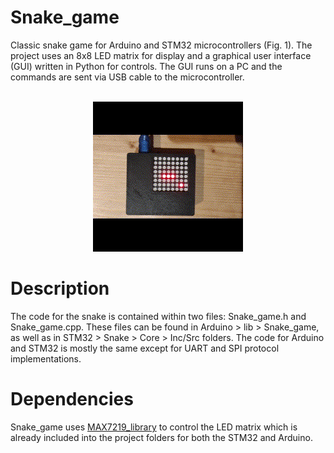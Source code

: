 # Snake_game
Classic snake game for Arduino and STM32 microcontrollers (Fig. 1). The project uses an 8x8 LED matrix for display and a graphical user interface (GUI) written in Python for controls. The GUI runs on a PC and the commands are sent via USB cable to the microcontroller.
<br></br>
<p align="center">
  <img src="https://github.com/dariusur/Snake_game/blob/main/Snake_game.gif">
</p>

# Description
The code for the snake is contained within two files: Snake_game.h and Snake_game.cpp. These files can be found in Arduino > lib > Snake_game, as well as in STM32 > Snake > Core > Inc/Src folders. The code for Arduino and STM32 is mostly the same except for UART and SPI protocol implementations.

# Dependencies
Snake_game uses [MAX7219_library](https://github.com/dariusur/MAX7219_library) to control the LED matrix which is already included into the project folders for both the STM32 and Arduino.

